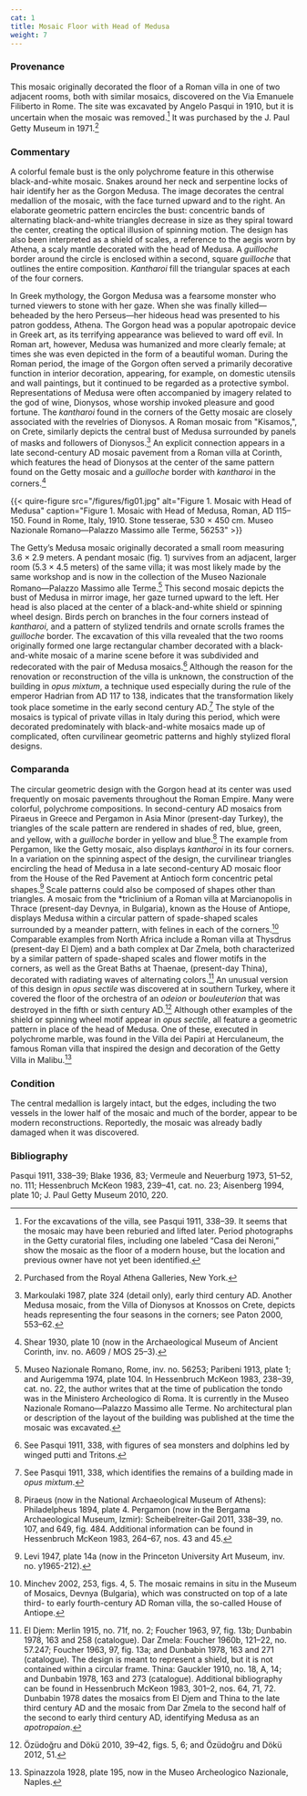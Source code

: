 ```yaml
---
cat: 1
title: Mosaic Floor with Head of Medusa
weight: 7
---
```

### Provenance

This mosaic originally decorated the floor of a Roman villa in one of two
adjacent rooms, both with similar mosaics, discovered on the Via Emanuele
Filiberto in Rome. The site was excavated by Angelo Pasqui in 1910, but it is
uncertain when the mosaic was removed.[^1] It was purchased by the J. Paul Getty
Museum in 1971.[^2]

### Commentary

A colorful female bust is the only polychrome feature in this otherwise
black-and-white mosaic. Snakes around her neck and serpentine locks of hair
identify her as the Gorgon Medusa. The image decorates the central medallion of
the mosaic, with the face turned upward and to the right. An elaborate geometric
pattern encircles the bust: concentric bands of alternating black-and-white
triangles decrease in size as they spiral toward the center, creating the
optical illusion of spinning motion. The design has also been interpreted as a
shield of scales, a reference to the aegis worn by Athena, a scaly mantle
decorated with the head of Medusa. A *guilloche* border around the circle is
enclosed within a second, square *guilloche* that outlines the entire
composition. *Kantharoi* fill the triangular spaces at each of the four corners.

In Greek mythology, the Gorgon Medusa was a fearsome monster who turned viewers
to stone with her gaze. When she was finally killed—beheaded by the hero
Perseus—her hideous head was presented to his patron goddess, Athena. The Gorgon
head was a popular apotropaic device in Greek art, as its terrifying appearance
was believed to ward off evil. In Roman art, however, Medusa was humanized and
more clearly female; at times she was even depicted in the form of a beautiful
woman. During the Roman period, the image of the Gorgon often served a primarily
decorative function in interior decoration, appearing, for example, on domestic
utensils and wall paintings, but it continued to be regarded as a protective
symbol. Representations of Medusa were often accompanied by imagery related to
the god of wine, Dionysos, whose worship invoked pleasure and good fortune. The
*kantharoi* found in the corners of the Getty mosaic are closely associated with
the revelries of Dionysos. A Roman mosaic from "Kisamos,", on Crete, similarly
depicts the central bust of Medusa surrounded by panels of masks and followers
of Dionysos.[^3] An explicit connection appears in a late second-century AD
mosaic pavement from a Roman villa at Corinth, which features the head of
Dionysos at the center of the same pattern found on the Getty mosaic and a
*guilloche* border with *kantharoi* in the corners.[^4]

{{< quire-figure 
    src="/figures/fig01.jpg"
    alt="Figure 1. Mosaic with Head of Medusa" caption="Figure 1. Mosaic with Head of Medusa, Roman, AD 115–150. Found in Rome, Italy, 1910. Stone tesserae, 530 × 450 cm. Museo Nazionale Romano—Palazzo Massimo alle Terme, 56253" >}}

The Getty’s Medusa mosaic originally decorated a small room measuring 3.6 × 2.9
meters. A pendant mosaic (fig. 1) survives from an adjacent, larger room (5.3 ×
4.5 meters) of the same villa; it was most likely made by the same workshop and
is now in the collection of the Museo Nazionale Romano—Palazzo Massimo alle
Terme.[^5] This second mosaic depicts the bust of Medusa in mirror image, her
gaze turned upward to the left. Her head is also placed at the center of a
black-and-white shield or spinning wheel design. Birds perch on branches in the
four corners instead of *kantharoi*, and a pattern of stylized tendrils and
ornate scrolls frames the *guilloche* border. The excavation of this villa
revealed that the two rooms originally formed one large rectangular chamber
decorated with a black-and-white mosaic of a marine scene before it was
subdivided and redecorated with the pair of Medusa mosaics.[^6] Although the
reason for the renovation or reconstruction of the villa is unknown, the
construction of the building in *opus mixtum*, a technique used especially
during the rule of the emperor Hadrian from AD 117 to 138, indicates that the
transformation likely took place sometime in the early second century AD.[^7]
The style of the mosaics is typical of private villas in Italy during this
period, which were decorated predominately with black-and-white mosaics made up
of complicated, often curvilinear geometric patterns and highly stylized floral
designs.

### Comparanda

The circular geometric design with the Gorgon head at its center was used
frequently on mosaic pavements throughout the Roman Empire. Many were colorful,
polychrome compositions. In second-century AD mosaics from Piraeus in Greece and
Pergamon in Asia Minor (present-day Turkey), the triangles of the scale pattern
are rendered in shades of red, blue, green, and yellow, with a *guilloche*
border in yellow and blue.[^8] The example from Pergamon</span>, like the Getty
mosaic, also displays *kantharoi* in its four corners. In a variation on the
spinning aspect of the design, the curvilinear triangles encircling the head of
Medusa in a late second-century AD mosaic floor from the House of the Red
Pavement at Antioch form concentric petal shapes.[^9] Scale patterns could also
be composed of shapes other than triangles. A mosaic from the *triclinium of a
Roman villa at Marcianopolis in Thrace (present-day Devnya, in Bulgaria), known
as the House of Antiope, displays Medusa within a circular pattern of
spade-shaped scales surrounded by a meander pattern, with felines in
each of the corners.[^10] Comparable examples from North Africa include a Roman
villa at Thysdrus (present-day El Djem) and a bath complex at Dar Zmela, both
characterized by a similar pattern of spade-shaped scales and flower motifs in
the corners, as well as the Great Baths at Thaenae, (present-day Thina), decorated with
radiating waves of alternating colors.[^11] An unusual version of this design in
*opus sectile* was discovered at in southern Turkey, where it covered the floor
of the orchestra of an *odeion* or *bouleuterion* that was destroyed in the
fifth or sixth century AD.[^12] Although other examples of the shield or
spinning wheel motif appear in *opus sectile*, all feature a geometric pattern
in place of the head of Medusa. One of these, executed in polychrome marble, was
found in the Villa dei Papiri at Herculaneum, the famous Roman villa that
inspired the design and decoration of the Getty Villa in Malibu.[^13]

### Condition

The central medallion is largely intact, but the edges, including the two
vessels in the lower half of the mosaic and much of the border, appear to be
modern reconstructions. Reportedly, the mosaic was already badly damaged when it
was discovered.

### Bibliography

Pasqui 1911, 338–39; Blake 1936, 83; Vermeule and Neuerburg 1973, 51–52, no.
111; Hessenbruch McKeon 1983, 239–41, cat. no. 23; Aisenberg 1994, plate 10; J.
Paul Getty Museum 2010, 220.

[^1]: For the excavations of the villa, see Pasqui 1911, 338–39. It seems that the mosaic may have been reburied and lifted later. Period photographs in the Getty curatorial files, including one labeled “Casa dei Neroni,” show the mosaic as the floor of a modern house, but the location and previous owner have not yet been identified.

[^2]: Purchased from the Royal Athena Galleries, New York.

[^3]: Markoulaki 1987, plate 324 (detail only), early third century AD. Another Medusa mosaic, from the Villa of Dionysos at Knossos on Crete, depicts heads representing the four seasons in the corners; see Paton 2000, 553–62.

[^4]: Shear 1930, plate 10 (now in the Archaeological Museum of Ancient Corinth, inv. no. A609 / MOS 25–3).

[^5]: Museo Nazionale Romano, Rome, inv. no. 56253; Paribeni 1913, plate 1; and Aurigemma 1974, plate 104. In Hessenbruch McKeon 1983, 238–39, cat. no. 22, the author writes that at the time of publication the tondo was in the Ministero Archeologico di Roma. It is currently in the Museo Nazionale Romano—Palazzo Massimo alle Terme. No architectural plan or description of the layout of the building was published at the time the mosaic was excavated.

[^6]: See Pasqui 1911, 338, with figures of sea monsters and dolphins led by winged putti and Tritons.

[^7]: See Pasqui 1911, 338, which identifies the remains of a building made in *opus mixtum*.

[^8]: Piraeus (now in the National Archaeological Museum of Athens): Philadelpheus 1894, plate 4. Pergamon (now in the Bergama Archaeological Museum, Izmir): Scheibelreiter-Gail 2011, 338–39, no. 107, and 649, fig. 484. Additional information can be found in Hessenbruch McKeon 1983, 264–67, nos. 43 and 45.

[^9]: Levi 1947, plate 14a (now in the Princeton University Art Museum, inv. no. y1965-212).

[^10]: Minchev 2002, 253, figs. 4, 5. The mosaic remains in situ in the Museum of Mosaics, Devnya (Bulgaria), which was constructed on top of a late third- to early fourth-century AD Roman villa, the so-called House of Antiope.

[^11]: El Djem: Merlin 1915, no. 71f, no. 2; Foucher 1963, 97, fig. 13b; Dunbabin 1978, 163 and 258 (catalogue). Dar Zmela: Foucher 1960b, 121–22, no. 57.247; Foucher 1963, 97, fig. 13a; and Dunbabin 1978, 163 and 271 (catalogue). The design is meant to represent a shield, but it is not contained within a circular frame. Thina: Gauckler 1910, no. 18, A, 14; and Dunbabin 1978, 163 and 273 (catalogue). Additional bibliography can be found in Hessenbruch McKeon 1983, 301–2, nos. 64, 71, 72. Dunbabin 1978 dates the mosaics from El Djem and Thina to the late third century AD and the mosaic from Dar Zmela to the second half of the second to early third century AD, identifying Medusa as an *apotropaion*.

[^12]: Özüdoğru and Dökü 2010, 39–42, figs. 5, 6; and Özüdoğru and Dökü 2012, 51.

[^13]: Spinazzola 1928, plate 195, now in the Museo Archeologico Nazionale, Naples.
